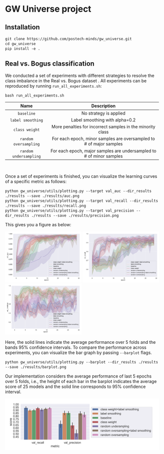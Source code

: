 # GW Universe project

## Installation
~~~
git clone https://github.com/postech-minds/gw_universe.git
cd gw_universe
pip install -e .
~~~

## Real vs. Bogus classification

We conducted a set of experiments with different strategies to resolve the class imbalance in the Real vs. Bogus dataset
. All experiments can be reproduced by running `run_all_experiments.sh`:
~~~
bash run_all_experiments.sh
~~~
 
 Name                    | Description 
:-----------------------:|:----------------------------------------------------------------------:
 `baseline`              | No strategy is applied
 `label smoothing`       | Label smoothing with alpha=0.2
 `class weight`          | More penalties for incorrect samples in the minority class
 `random oversampling`   | For each epoch, minor samples are oversampled to # of major samples
 `random undersampling`  | For each epoch, major samples are undersampled to # of minor samples

<br>

Once a set of experiments is finished, you can visualize the learning curves of a specific metric as follows:
~~~
python gw_universe/utils/plotting.py --target val_auc --dir_results ./results --save ./results/auc.png
python gw_universe/utils/plotting.py --target val_recall --dir_results ./results --save ./results/recall.png
python gw_universe/utils/plotting.py --target val_precision --dir_results ./results --save ./results/precision.png
~~~

This gives you a figure as below:

<p>
    <img src="results/auc.png" width="250"/>
    <img src="results/recall.png" width="250"/>
    <img src="results/precision.png" width="250"/>
</p>

Here, the solid lines indicate the average performance over 5 folds and the bands 95% confidence intervals. To compare 
the performance across experiments, you can visualize the bar graph by passing `--barplot` flags.

~~~
python gw_universe/utils/plotting.py --barplot --dir_results ./results --save ./results/barplot.png
~~~

Our implementation considers the average performance of last 5 epochs over 5 folds, i.e., the height of each bar in the 
barplot indicates the average score of 25 models and the solid line corresponds to 95% confidence interval.

<img src="results/barplot.png"/>
